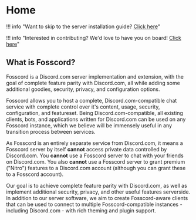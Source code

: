 # Home

!!! info "Want to skip to the server installation guide? [Click here](setup/server)"

!!! info "Interested in contributing? We'd love to have you on board! [Click here](contributing)"

## What is Fosscord?

Fosscord is a Discord.com server implementation and extension,
with the goal of complete feature parity with Discord.com,
all while adding some additional goodies, security, privacy, and configuration options.

Fosscord allows you to host a complete, Discord.com-compatible chat service
with complete control over it's content, usage, security, configuration, and featureset.
Being Discord.com-compatible, all existing clients, bots, and applications written for
Discord.com can be used on any Fosscord instance, which we believe will be immensely useful
in any transition process between services.

As Fosscord is an entirely separate service from Discord.com, it means a Fosscord server by itself **cannot**
access private data controlled by Discord.com. You **cannot** use a Fosscord server to chat with your friends on Discord.com.
You also **cannot** use a Fosscord server to grant premium ("Nitro") features to a Discord.com account (although you can grant these to a Fosscord account).

Our goal is to achieve complete feature parity with Discord.com, as well as
implement additional security, privacy, and other useful features serverside.
In addition to our server software, we aim to create Fosscord-aware clients that can be used to connect
to multiple Fosscord-compatible instances - including Discord.com - with rich theming and plugin support.
